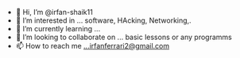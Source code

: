 - 👋 Hi, I’m @irfan-shaik11
- 👀 I’m interested in ... software, HAcking, Networking,.
- 🌱 I’m currently learning ... 
- 💞️ I’m looking to collaborate on ... basic lessons or any programms
- 📫 How to reach me ...irfanferrari2@gmail.com

<!---
irfan-shaik11/irfan-shaik11 is a ✨ special ✨ repository because its `README.md` (this file) appears on your GitHub profile.
You can click the Preview link to take a look at your changes.
--->
